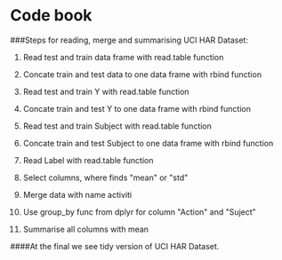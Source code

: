 Code book
============

###Steps for reading, merge and summarising UCI HAR Dataset:

1. Read test and train data frame with read.table function

2. Concate train and test data to one data frame with rbind function

3. Read test and train Y with read.table function

4. Concate train and test Y to one data frame with rbind function

5. Read test and train Subject with read.table function

6. Concate train and test Subject to one data frame with rbind function

7. Read Label with read.table function

8. Select columns, where finds "mean" or "std"

9. Merge data with name activiti

10. Use group_by func from dplyr for column "Action" and "Suject"
 
11. Summarise all columns with mean

####At the final we see tidy version of UCI HAR Dataset.  
